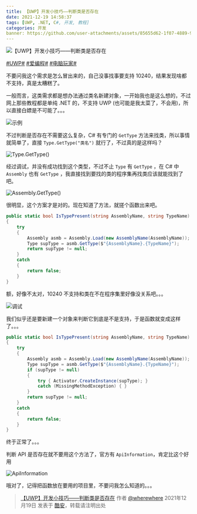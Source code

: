 ```yaml
---
title: 【UWP】开发小技巧――判断类是否存在
date: 2021-12-19 14:58:37
tags: [UWP, .NET, C#, 开发, 教程]
categories: 开发
banner: https://github.com/user-attachments/assets/85655d62-1f07-4889-9191-143ce0be5971
---
```

![【UWP】开发小技巧――判断类是否存在](https://github.com/user-attachments/assets/85655d62-1f07-4889-9191-143ce0be5971)

[#UWP#](https://www.coolapk.com/t/UWP) [#爱编程#](https://www.coolapk.com/t/爱编程) [#电脑玩家#](https://www.coolapk.com/t/电脑玩家)

不要问我这个需求是怎么冒出来的，自己没事找事要支持 10240，结果发现啥都不支持，真是太糟糕了。

一般而言，这类需求都是想办法通过类名新建对象，一开始我也是这么想的，不过网上那些教程都是单纯 .NET 的，不支持 UWP (也可能是我太菜了，不会用)，所以直接白嫖是不可能了。。。

![示例](https://github.com/user-attachments/assets/e522a212-019a-48f3-a67c-a5552390a0de)

不过判断是否存在不需要这么复杂，C# 有专门的 `GetType` 方法来找类，所以事情就简单了，直接 `Type.GetType("类名")` 就行了，不过真的是这样吗？<!--more-->

![Type.GetType()](https://github.com/user-attachments/assets/4b294780-7097-44cc-8df4-aff24c3c66ce)

经过调试，并没有成功找到这个类型，不过不止 `Type` 有 `GetType` ，在 C# 中 `Assembly` 也有 `GetType` ，我直接找到要找的类的程序集再找类应该就能找到了吧。

![Assembly.GetType()](https://github.com/user-attachments/assets/3be76a6a-550b-46d3-9e52-1d9ce08559cc)

很明显，这个方案才是对的。现在知道了方法，就搓个函数出来吧。

```cs
public static bool IsTypePresent(string AssemblyName, string TypeName)
{
    try
    {
        Assembly asmb = Assembly.Load(new AssemblyName(AssemblyName));
        Type supType = asmb.GetType($"{AssemblyName}.{TypeName}");
        return supType != null;
    }
    catch
    {
        return false;
    }
}
```

额，好像不太对，10240 不支持和类在不在程序集里好像没关系吧。。。

![调试](https://github.com/user-attachments/assets/47a8f34f-d7b4-4596-91e9-84aa521d7d1d)

我们似乎还是要新建一个对象来判断它到底是不是支持，于是函数就变成这样了。。。

```cs
public static bool IsTypePresent(string AssemblyName, string TypeName)
{
    try
    {
        Assembly asmb = Assembly.Load(new AssemblyName(AssemblyName));
        Type supType = asmb.GetType($"{AssemblyName}.{TypeName}");
      	if (supType != null)
        {
            try { Activator.CreateInstance(supType); }
            catch (MissingMethodException) { }
       	}
        return supType != null;
    }
    catch
    {
        return false;
    }
}
```

终于正常了。。。

判断 API 是否存在就不要用这个方法了，官方有 `ApiInformation`，肯定比这个好用

![ApiInformation](https://github.com/user-attachments/assets/dcdcfd17-2c17-4d27-8857-8ec2ccd7075b)

哦对了，记得把函数放在要用的项目里，不要问我怎么知道的。。。 

> [【UWP】开发小技巧――判断类是否存在](https://www.coolapk.com/feed/32229068?shareKey=ZTc3NmI0NTc1OGI4NjYzM2UxMTI) 作者 [@wherewhere](https://www.coolapk.com/u/wherewhere) 2021年12月19日 发表于 [酷安](https://www.coolapk.com "Coolapk")，转载请注明出处
